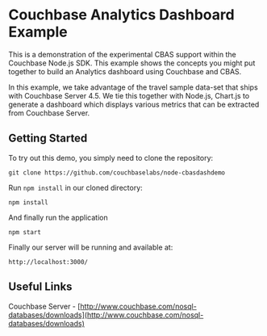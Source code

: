 # Couchbase Analytics Dashboard Example

This is a demonstration of the experimental CBAS support within the Couchbase Node.js SDK.  This example shows the concepts you might put together to build an Analytics dashboard using Couchbase and CBAS.

In this example, we take advantage of the travel sample data-set that ships with Couchbase Server 4.5.  We tie this together with Node.js, Chart.js to generate a dashboard which displays various metrics that can be extracted from Couchbase Server.

## Getting Started
To try out this demo, you simply need to clone the repository:

```
git clone https://github.com/couchbaselabs/node-cbasdashdemo
```

Run `npm install` in our cloned directory:

```
npm install
```

And finally run the application

```
npm start
```

Finally our server will be running and available at:

```
http://localhost:3000/
```

## Useful Links

Couchbase Server - [http://www.couchbase.com/nosql-databases/downloads](http://www.couchbase.com/nosql-databases/downloads)
